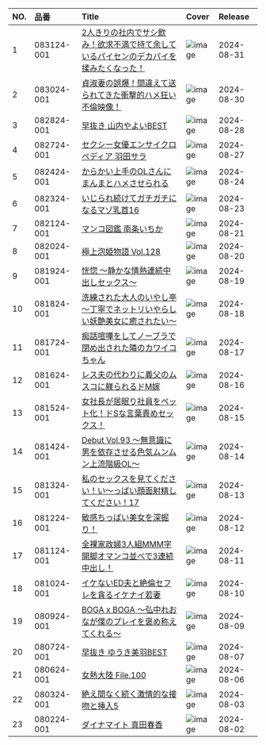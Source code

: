 |NO.|品番|Title|Cover|Release|
|:---|:---|:---|:---|:---|
1|083124-001|[2人きりの社内でサシ飲み！欲求不満で持て余しているパイセンのデカパイを揉みたくなった！](https://www.avmoive.top/index.php/archives/34893/)|![image](https://www.caribbeancom.com/moviepages/083124-001/images/l_l.jpg)|2024-08-31
2|083024-001|[貞淑妻の誤爆！間違えて送られてきた衝撃的ハメ狂い不倫映像！](https://www.avmoive.top/index.php/archives/34894/)|![image](https://www.caribbeancom.com/moviepages/083024-001/images/l_l.jpg)|2024-08-30
3|082824-001|[早抜き 山内やよいBEST](https://www.avmoive.top/index.php/archives/34895/)|![image](https://www.caribbeancom.com/moviepages/082824-001/images/l_l.jpg)|2024-08-28
4|082724-001|[セクシー女優エンサイクロペディア 羽田サラ](https://www.avmoive.top/index.php/archives/34896/)|![image](https://www.caribbeancom.com/moviepages/082724-001/images/l_l.jpg)|2024-08-27
5|082424-001|[からかい上手のOLさんにまんまとハメさせられる](https://www.avmoive.top/index.php/archives/34897/)|![image](https://www.caribbeancom.com/moviepages/082424-001/images/l_l.jpg)|2024-08-24
6|082324-001|[いじられ続けてガチガチになるマゾ乳首16](https://www.avmoive.top/index.php/archives/34898/)|![image](https://www.caribbeancom.com/moviepages/082324-001/images/l_l.jpg)|2024-08-23
7|082124-001|[マンコ図鑑 南条いちか](https://www.avmoive.top/index.php/archives/35152/)|![image](https://www.caribbeancom.com/moviepages/082124-001/images/l_l.jpg)|2024-08-21
8|082024-001|[極上泡姫物語 Vol.128](https://www.avmoive.top/index.php/archives/34899/)|![image](https://www.caribbeancom.com/moviepages/082024-001/images/l_l.jpg)|2024-08-20
9|081924-001|[恍惚 ～静かな情熱連続中出しセックス～](https://www.avmoive.top/index.php/archives/34900/)|![image](https://www.caribbeancom.com/moviepages/081924-001/images/l_l.jpg)|2024-08-19
10|081824-001|[洗練された大人のいやし亭 ～丁寧でネットリいやらしい妖艶美女に癒されたい～](https://www.avmoive.top/index.php/archives/34901/)|![image](https://www.caribbeancom.com/moviepages/081824-001/images/l_l.jpg)|2024-08-18
11|081724-001|[痴話喧嘩をしてノーブラで閉め出された隣のカワイコちゃん](https://www.avmoive.top/index.php/archives/34902/)|![image](https://www.caribbeancom.com/moviepages/081724-001/images/l_l.jpg)|2024-08-17
12|081624-001|[レス夫の代わりに義父のムスコに躾られるドM嫁](https://www.avmoive.top/index.php/archives/34903/)|![image](https://www.caribbeancom.com/moviepages/081624-001/images/l_l.jpg)|2024-08-16
13|081524-001|[女社長が居眠り社員をペット化！ドSな言葉責めセックス！](https://www.avmoive.top/index.php/archives/34904/)|![image](https://www.caribbeancom.com/moviepages/081524-001/images/l_l.jpg)|2024-08-15
14|081424-001|[Debut Vol.93 〜無意識に男を依存させる色気ムンムン上流階級OL〜](https://www.avmoive.top/index.php/archives/34905/)|![image](https://www.caribbeancom.com/moviepages/081424-001/images/l_l.jpg)|2024-08-14
15|081324-001|[私のセックスを見てください！い～っぱい顔面射精してください！17](https://www.avmoive.top/index.php/archives/34906/)|![image](https://www.caribbeancom.com/moviepages/081324-001/images/l_l.jpg)|2024-08-13
16|081224-001|[敏感ちっぱい美女を深掘り！](https://www.avmoive.top/index.php/archives/34907/)|![image](https://www.caribbeancom.com/moviepages/081224-001/images/l_l.jpg)|2024-08-12
17|081124-001|[全裸家政婦3人組MMM字開脚オマンコ並べで3連続中出し！](https://www.avmoive.top/index.php/archives/34908/)|![image](https://www.caribbeancom.com/moviepages/081124-001/images/l_l.jpg)|2024-08-11
18|081024-001|[イケないED夫と絶倫セフレを貪るイケナイ若妻](https://www.avmoive.top/index.php/archives/34909/)|![image](https://www.caribbeancom.com/moviepages/081024-001/images/l_l.jpg)|2024-08-10
19|080924-001|[BOGA x BOGA ～弘中れおなが僕のプレイを褒め称えてくれる～](https://www.avmoive.top/index.php/archives/34910/)|![image](https://www.caribbeancom.com/moviepages/080924-001/images/l_l.jpg)|2024-08-09
20|080724-001|[早抜き ゆうき美羽BEST](https://www.avmoive.top/index.php/archives/34911/)|![image](https://www.caribbeancom.com/moviepages/080724-001/images/l_l.jpg)|2024-08-07
21|080624-001|[女熱大陸 File.100](https://www.avmoive.top/index.php/archives/34912/)|![image](https://www.caribbeancom.com/moviepages/080624-001/images/l_l.jpg)|2024-08-06
22|080324-001|[絶え間なく続く激情的な接吻と挿入5](https://www.avmoive.top/index.php/archives/34913/)|![image](https://www.caribbeancom.com/moviepages/080324-001/images/l_l.jpg)|2024-08-03
23|080224-001|[ダイナマイト 真田春香](https://www.avmoive.top/index.php/archives/34914/)|![image](https://www.caribbeancom.com/moviepages/080224-001/images/l_l.jpg)|2024-08-02